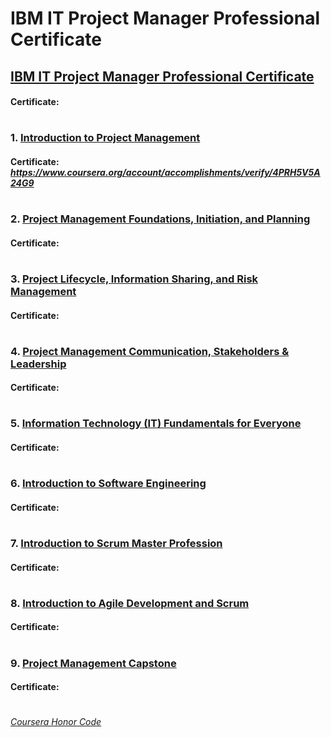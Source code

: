 # IBM IT Project Manager Professional Certificate


## [IBM IT Project Manager Professional Certificate](https://www.coursera.org/professional-certificates/ibm-it-project-manager?)
####    **Certificate:**
#

### 1. [Introduction to Project Management](https://www.coursera.org/learn/introduction-to-project-management?specialization=ibm-it-project-manager)

####    **Certificate:** _https://www.coursera.org/account/accomplishments/verify/4PRH5V5A24G9_
#

### 2. [Project Management Foundations, Initiation, and Planning](https://www.coursera.org/learn/project-management-foundations-initiation-and-planning?specialization=ibm-it-project-manager)

####    **Certificate:**
#

### 3. [Project Lifecycle, Information Sharing, and Risk Management](https://www.coursera.org/learn/project-lifecycle-information-sharing-risk-management?specialization=ibm-it-project-manager)

####    **Certificate:**
#

### 4. [Project Management Communication, Stakeholders & Leadership](https://www.coursera.org/learn/project-management-communication-stakeholders-and-leadership?specialization=ibm-it-project-manager)

####    **Certificate:**
#

### 5. [Information Technology (IT) Fundamentals for Everyone](https://www.coursera.org/learn/information-technology-it-fundamentals-for-everyone?specialization=ibm-it-project-manager)

####    **Certificate:**
#

### 6. [Introduction to Software Engineering](https://www.coursera.org/learn/introduction-to-software-engineering?specialization=ibm-it-project-manager)

####    **Certificate:**
#

### 7. [Introduction to Scrum Master Profession](https://www.coursera.org/learn/introduction-to-scrum-master-profession?specialization=ibm-it-project-manager)

####    **Certificate:**
#

### 8. [Introduction to Agile Development and Scrum](https://www.coursera.org/learn/agile-development-and-scrum?specialization=ibm-it-project-manager)

####    **Certificate:**
#

### 9. [Project Management Capstone](https://www.coursera.org/learn/ibm-project-management-capstone?specialization=ibm-it-project-manager)

####    **Certificate:**
#


[*Coursera Honor Code*](https://www.coursera.support/s/article/209818863-Coursera-Honor-Code?language=en_US)
